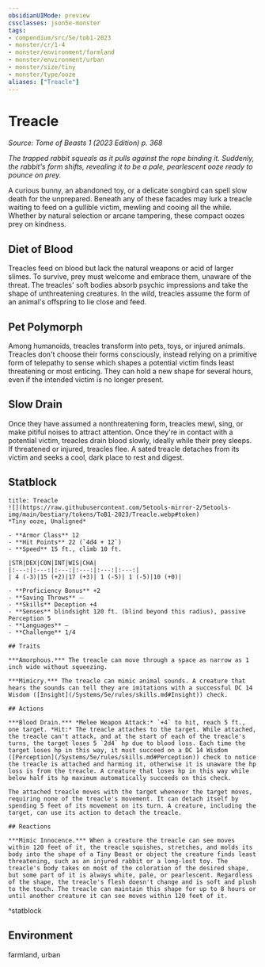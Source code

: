 ```yaml
---
obsidianUIMode: preview
cssclasses: json5e-monster
tags:
- compendium/src/5e/tob1-2023
- monster/cr/1-4
- monster/environment/farmland
- monster/environment/urban
- monster/size/tiny
- monster/type/ooze
aliases: ["Treacle"]
---
```

# Treacle
*Source: Tome of Beasts 1 (2023 Edition) p. 368*  

*The trapped rabbit squeals as it pulls against the rope binding it. Suddenly, the rabbit's form shifts, revealing it to be a pale, pearlescent ooze ready to pounce on prey.*

A curious bunny, an abandoned toy, or a delicate songbird can spell slow death for the unprepared. Beneath any of these facades may lurk a treacle waiting to feed on a gullible victim, mewling and cooing all the while. Whether by natural selection or arcane tampering, these compact oozes prey on kindness.

## Diet of Blood

Treacles feed on blood but lack the natural weapons or acid of larger slimes. To survive, prey must welcome and embrace them, unaware of the threat. The treacles' soft bodies absorb psychic impressions and take the shape of unthreatening creatures. In the wild, treacles assume the form of an animal's offspring to lie close and feed.

## Pet Polymorph

Among humanoids, treacles transform into pets, toys, or injured animals. Treacles don't choose their forms consciously, instead relying on a primitive form of telepathy to sense which shapes a potential victim finds least threatening or most enticing. They can hold a new shape for several hours, even if the intended victim is no longer present.

## Slow Drain

Once they have assumed a nonthreatening form, treacles mewl, sing, or make pitiful noises to attract attention. Once they're in contact with a potential victim, treacles drain blood slowly, ideally while their prey sleeps. If threatened or injured, treacles flee. A sated treacle detaches from its victim and seeks a cool, dark place to rest and digest.

## Statblock

```ad-statblock
title: Treacle
![](https://raw.githubusercontent.com/5etools-mirror-2/5etools-img/main/bestiary/tokens/ToB1-2023/Treacle.webp#token)
*Tiny ooze, Unaligned*

- **Armor Class** 12
- **Hit Points** 22 (`4d4 + 12`)
- **Speed** 15 ft., climb 10 ft.

|STR|DEX|CON|INT|WIS|CHA|
|:---:|:---:|:---:|:---:|:---:|:---:|
| 4 (-3)|15 (+2)|17 (+3)| 1 (-5)| 1 (-5)|10 (+0)|

- **Proficiency Bonus** +2
- **Saving Throws** ⏤
- **Skills** Deception +4
- **Senses** blindsight 120 ft. (blind beyond this radius), passive Perception 5
- **Languages** —
- **Challenge** 1/4

## Traits

***Amorphous.*** The treacle can move through a space as narrow as 1 inch wide without squeezing.

***Mimicry.*** The treacle can mimic animal sounds. A creature that hears the sounds can tell they are imitations with a successful DC 14 Wisdom ([Insight](/Systems/5e/rules/skills.md#Insight)) check.

## Actions

***Blood Drain.*** *Melee Weapon Attack:* `+4` to hit, reach 5 ft., one target. *Hit:* The treacle attaches to the target. While attached, the treacle can't attack, and at the start of each of the treacle's turns, the target loses 5 `2d4` hp due to blood loss. Each time the target loses hp in this way, it must succeed on a DC 14 Wisdom ([Perception](/Systems/5e/rules/skills.md#Perception)) check to notice the treacle is attached and harming it, otherwise it is unaware the hp loss is from the treacle. A creature that loses hp in this way while below half its hp maximum automatically succeeds on this check.

The attached treacle moves with the target whenever the target moves, requiring none of the treacle's movement. It can detach itself by spending 5 feet of its movement on its turn. A creature, including the target, can use its action to detach the treacle.

## Reactions

***Mimic Innocence.*** When a creature the treacle can see moves within 120 feet of it, the treacle squishes, stretches, and molds its body into the shape of a Tiny Beast or object the creature finds least threatening, such as an injured rabbit or a long-lost toy. The treacle's body takes on most of the coloration of the desired shape, but some part of it is always white, pale, or pearlescent. Regardless of the shape, the treacle's flesh doesn't change and is soft and plush to the touch. The treacle can maintain this shape for up to 8 hours or until another creature it can see moves within 120 feet of it.
```
^statblock

## Environment

farmland, urban